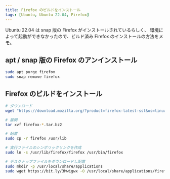 ```yaml
---
title: Firefox のビルドをインストール
tags: [Ubuntu, Ubuntu 22.04, Firefox]
---
```


Ubuntu 22.04 は snap 版の Firefox がインストールされているらしく、
環境によって起動ができなかったので、ビルド済み Firefox のインストールの方法をメモ。

## apt / snap 版の Firefox のアンインストール
```bash
sudo apt purge firefox
sudo snap remove firefox
```

## Firefox のビルドをインストール

```bash
# ダウンロード
wget "https://download.mozilla.org/?product=firefox-latest-ssl&os=linux64&lang=ja" --trust-server-names

# 展開
tar xvf firefox-*.tar.bz2

# 配置
sudo cp -r firefox /usr/lib

# 実行ファイルのシンボリックリンクを作成
sudo ln -s /usr/lib/firefox/firefox /usr/bin/firefox

# デスクトップファイルをダウンロードし配置
sudo mkdir -p /usr/local/share/applications
sudo wget https://bit.ly/3Mwigwx -O /usr/local/share/applications/firefox.desktop
```